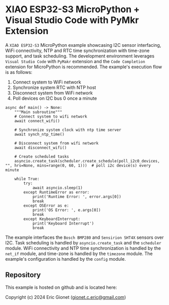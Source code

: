 # XIAO ESP32-S3 MicroPython + Visual Studio Code with PyMkr Extension
A `XIAO ESP32-S3` MicroPython example showcasing I2C sensor interfacing, WiFi connectivity, NTP and RTC time synchronization with time-zone support, and task scheduling.  The development environment leverages `Visual Studio Code` with `PyMakr` extension and the `Code Completion` extension for MicroPython is recommended.  The example's execution flow is as follows:
1. Connect system to WiFi network
2. Synchronize system RTC with NTP host
3. Disconnect system from WiFi network
4. Poll devices on I2C bus 0 once a minute

```
async def main() -> None:
    """Main subroutine"""
    # Connect system to wifi network
    await connect_wifi()
    
    # Synchronize system clock with ntp time server
    await synch_ntp_time()
    
    # Disconnect system from wifi network
    await disconnect_wifi()

    # Create scheduled tasks
    asyncio.create_task(scheduler.create_schedule(poll_i2c0_devices, "", hrs=None, mins=range(0, 60, 1)))  # poll i2c device(s) every minute
    
    while True:
        try:
            await asyncio.sleep(1)
        except RuntimeError as error:
            print('Runtime Error: ', error.args[0])
            break
        except OSError as e:
            print('OS Error: ', e.args[0])
            break
        except KeyboardInterrupt:
            print('Keyboard Interrupt')
            break
```
The example interfaces the `Bosch BMP280` and `Sensirion SHT4X` sensors over I2C.  Task scheduling is handled by `asyncio.create_task` and the `scheduler` module.  WiFi connectivity and NTP time synchronization is handled by the `net_if` module, and time-zone is handled by the `timezone` module.  The example's configuration is handled by the `config` module.



## Repository
This example is hosted on github and is located here:




Copyright (c) 2024 Eric Gionet (gionet.c.eric@gmail.com)